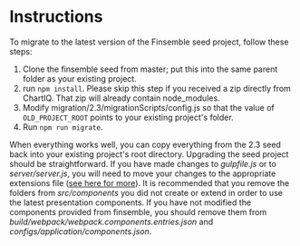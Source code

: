 # Instructions
To migrate to the latest version of the Finsemble seed project, follow these steps:
1. Clone the finsemble seed from master; put this into the same parent folder as your existing project.
2. run `npm install`. Please skip this step if you received a zip directly from ChartIQ. That zip will already contain node_modules.
3. Modify migration/2.3/migrationScripts/config.js so that the value of `OLD_PROJECT_ROOT` points to your existing project's folder.
4. Run `npm run migrate`.

When everything works well, you can copy everything from the 2.3 seed back into your existing project's root directory.
Upgrading the seed project should be straightforward. If you have made changes to _gulpfile.js_ or to _server/server.js_, you will need to move your changes to the appropriate extensions file ([see here for more](../../README.md)). It is recommended that you remove the folders from _src/components_ you did not create or extend in order to use the latest presentation components. If you have not modified the components provided from finsemble, you should remove them from _build/webpack/webpack.components.entries.json_ and _configs/application/components.json_.

